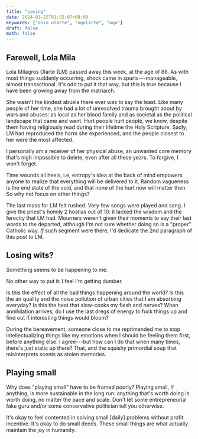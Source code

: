 ```yaml
---
title: "Losing"
date: 2024-03-25T01:55:07+08:00
keywords: ["ohio olarte", "oqolarte", "oqo"]
draft: false
math: false
---
```


## Farewell, Lola Mila

Lola Milagros Olarte (LM) passed away this week, at the age of 88.
As with most things suddenly occurring, shock came in spurts---manageable,
almost transactional. It's odd to put it that way, but this is true
because I have been growing away from the matriarch.

She wasn't the kindest abuela there ever was to say the least. Like many
people of her time, she had a lot of unresolved trauma brought about by
wars and abuses: as local as her blood family and as societal as the
political landscape that came and went. Hurt people hurt people, we
know, despite them having religiously read during their lifetime the
Holy Scripture. Sadly, LM had reproduced the harm she experienced, and
the people closest to her were the most affected.

I personally am a receiver of her physical abuse, an unwanted core
memory that's nigh impossible to delete, even after all these years.
To forgive, I won't forget.

Time wounds all heels, i.e, entropy's idea at the back of mind empowers
anyone to realize that everything will be delivered to it. Random
vagueness is the end state of the void, and that none of the hurt now
will matter then. So why not focus on other things?

The last mass for LM felt rushed. Very few songs were played and sang. I
give the priest's homily 2 hostias out of 10: it lacked the wisdom and
the ferocity that LM had. Mourners weren't given their moments to say
their last words to the departed, although I'm not sure whether doing so
is a "proper" Catholic way. *If* such segment were there, I'd dedicate
the 2nd paragraph of this post to LM.

## Losing wits?

Something seems to be happening to me.

No other way to put it: I feel I'm getting dumber.

Is this the effect of all the bad things happening around the world? Is
this the air quality and the noise pollution of urban cities that I am
absorbing everyday? Is this the heat that slow-cooks my flesh and
nerves? When annihilation arrives, do I use the last dregs of energy to fuck
things up and find out if interesting things would bloom?

During the bereavement, someone close to me reprimanded me to stop
intellectualizing things like my emotions when I should be feeling them
first, before anything else. I agree---but how can I do that when many
times, there's just static up there? That, and the squishy primordial soup
that misinterprets scents as stolen memories.

## Playing small

Why does "playing small" have to be framed poorly?
Playing small, if anything, is more sustainable in the long run:
anything that's worth doing is worth doing, no matter the pace and scale.
Don't let some entrepreneurial fake guru and/or some conservative
politician tell you otherwise.

It's okay to feel contented in solving small [daily] problems without
profit incentive. It's okay to do small deeds. These small things are
what actually maintain the joy in humanity.
